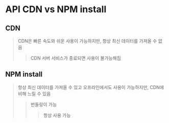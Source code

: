 # API CDN vs NPM install

## CDN

> CDN은 빠른 속도와 쉬운 사용이 가능하지만, 항상 최신 데이터를 가져올 수 없음
>
> > CDN 서버 서비스가 종료되면 사용이 불가능해짐

## NPM install

> 항상 최신 데이터를 가져올 수 있고 오프라인에서도 사용이 가능하지만, CDN에 비해 느릴 수 있음
>
> > 번들링이 가능
> >
> > > 항상 사용 가능
